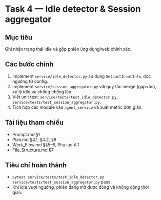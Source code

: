 # Task 4 — Idle detector & Session aggregator

## Mục tiêu
Ghi nhận trạng thái idle và gộp phiên ứng dụng/web chính xác.

## Các bước chính
1. Implement `service/idle_detector.py` sử dụng `GetLastInputInfo`, đọc ngưỡng từ config.
2. Implement `service/session_aggregator.py` với quy tắc merge (gap<5s), xử lý idle và chống chồng lấn.
3. Viết unit test: `service/tests/test_idle_detector.py`, `service/tests/test_session_aggregator.py`.
4. Tích hợp các module vào `agent_service` và xuất metric đơn giản.

## Tài liệu tham chiếu
- Prompt.md §1
- Plan.md §4.1, §4.2, §9
- Work_Flow.md §§5–6, Phụ lục A.1
- File_Structure.md §7

## Tiêu chí hoàn thành
- `pytest service/tests/test_idle_detector.py service/tests/test_session_aggregator.py` pass.
- Khi idle vượt ngưỡng, phiên đang mở được đóng và không cộng thời gian.
